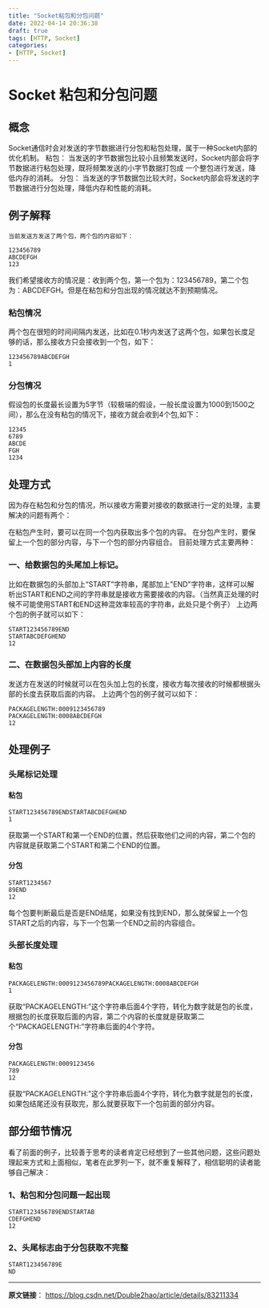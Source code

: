 ```yaml
---
title: "Socket粘包和分包问题"
date: 2022-04-14 20:36:38
draft: true
tags: [HTTP, Socket]
categories:
- [HTTP, Socket]
---
```


# Socket 粘包和分包问题

## 概念

Socket通信时会对发送的字节数据进行分包和粘包处理，属于一种Socket内部的优化机制。 粘包： 当发送的字节数据包比较小且频繁发送时，Socket内部会将字节数据进行粘包处理，既将频繁发送的小字节数据打包成 一个整包进行发送，降低内存的消耗。 分包： 当发送的字节数据包比较大时，Socket内部会将发送的字节数据进行分包处理，降低内存和性能的消耗。

## 例子解释
```
当前发送方发送了两个包，两个包的内容如下：

123456789
ABCDEFGH
123
```
我们希望接收方的情况是：收到两个包，第一个包为：123456789，第二个包为：ABCDEFGH。但是在粘包和分包出现的情况就达不到预期情况。

### 粘包情况
两个包在很短的时间间隔内发送，比如在0.1秒内发送了这两个包，如果包长度足够的话，那么接收方只会接收到一个包，如下：
```
123456789ABCDEFGH
1
```
### 分包情况
假设包的长度最长设置为5字节（较极端的假设，一般长度设置为1000到1500之间），那么在没有粘包的情况下，接收方就会收到4个包,如下：

```
12345
6789
ABCDE
FGH
1234
```
## 处理方式
因为存在粘包和分包的情况，所以接收方需要对接收的数据进行一定的处理，主要解决的问题有两个：

在粘包产生时，要可以在同一个包内获取出多个包的内容。
在分包产生时，要保留上一个包的部分内容，与下一个包的部分内容组合。
目前处理方式主要两种：

### 一、给数据包的头尾加上标记。
比如在数据包的头部加上“START”字符串，尾部加上"END"字符串，这样可以解析出START和END之间的字符串就是接收方需要接收的内容。（当然真正处理的时候不可能使用START和END这种混效率较高的字符串，此处只是个例子） 上边两个包的例子就可以如下：

```
START123456789END
STARTABCDEFGHEND
12
```
### 二、在数据包头部加上内容的长度
发送方在发送的时候就可以在包头加上包的长度，接收方每次接收的时候都根据头部的长度去获取后面的内容。 上边两个包的例子就可以如下：

```
PACKAGELENGTH:0009123456789
PACKAGELENGTH:0008ABCDEFGH
12
```
## 处理例子
### 头尾标记处理
#### 粘包
```
START123456789ENDSTARTABCDEFGHEND
1
```
获取第一个START和第一个END的位置，然后获取他们之间的内容，第二个包的内容就是获取第二个START和第二个END的位置。

#### 分包
```
START1234567
89END
12
```
每个包要判断最后是否是END结尾，如果没有找到END，那么就保留上一个包START之后的内容，与下一个包第一个END之前的内容组合。

### 头部长度处理
#### 粘包
```
PACKAGELENGTH:0009123456789PACKAGELENGTH:0008ABCDEFGH
1
```
获取“PACKAGELENGTH:”这个字符串后面4个字符，转化为数字就是包的长度，根据包的长度获取后面的内容，第二个内容的长度就是获取第二个“PACKAGELENGTH:”字符串后面的4个字符。

#### 分包
```
PACKAGELENGTH:0009123456
789
12
```
获取“PACKAGELENGTH:”这个字符串后面4个字符，转化为数字就是包的长度，如果包结尾还没有获取完，那么就要获取下一个包前面的部分内容。

## 部分细节情况
看了前面的例子，比较善于思考的读者肯定已经想到了一些其他问题，这些问题处理起来方式和上面相似，笔者在此罗列一下，就不重复解释了，相信聪明的读者能够自己解决：

### 1、粘包和分包问题一起出现
```
START123456789ENDSTARTAB
CDEFGHEND
12
```
### 2、头尾标志由于分包获取不完整
```
START123456789E
ND
```

---
**原文链接**： https://blog.csdn.net/Double2hao/article/details/83211334


